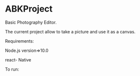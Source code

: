 # ABKProject
Basic Photography Editor. 

The current project allow to take a picture and use it as a canvas.

Requirements:
  
  Node.js version=>10.0
  
  react- Native
  
To run:

  
